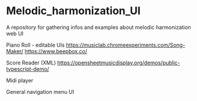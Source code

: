 # Melodic_harmonization_UI
A repository for gathering infos and examples about melodic harmonization web UI

Piano Roll - editable UIs 
https://musiclab.chromeexperiments.com/Song-Maker/
https://www.beepbox.co/

Score Reader (XML)
https://opensheetmusicdisplay.org/demos/public-typescript-demo/

Midi player

General navigation menu UI
